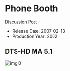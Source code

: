 # Phone Booth

[Discussion Post](https://www.avsforum.com/threads/bass-eq-for-filtered-movies.2995212/post-56894132)

* Release Date: 2007-02-13
* Production Year: 2002

## DTS-HD MA 5.1

![img 0](https://i.imgur.com/rIMkzox.jpg)

